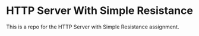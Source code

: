 HTTP Server With Simple Resistance
===================================
This is a repo for the HTTP Server with Simple Resistance assignment.